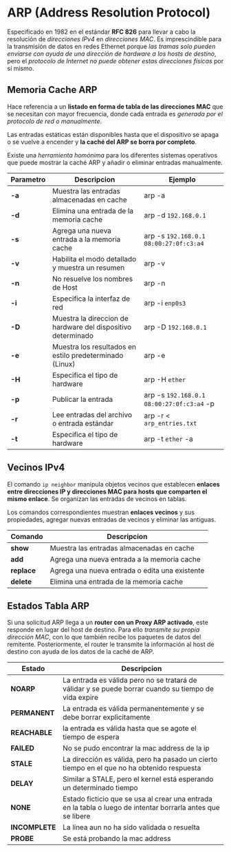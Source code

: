 # ARP (Address Resolution Protocol)

Especificado en 1982 en el estándar __RFC 826__ para llevar a cabo la resolución de _direcciones IPv4_ en _direcciones MAC_. Es imprescindible para la transmisión de datos en redes Ethernet porque _las tramas solo pueden enviarse con ayuda de una dirección de hardware a los hosts de destino_, pero el _protocolo de Internet no puede obtener estas direcciones físicas_ por sí mismo.

## Memoria Cache ARP

Hace referencia a un __listado en forma de tabla de las direcciones MAC__ que se necesitan con mayor frecuencia, donde cada entrada es _generada por el protocolo de red o manualmente_. 

Las entradas estáticas están disponibles hasta que el dispositivo se apaga o se vuelve a encender y __la caché del ARP se borra por completo__.

Existe una _herramienta homónima_ para los diferentes sistemas operativos que puede mostrar la caché ARP y añadir o eliminar entradas manualmente.

| Parametro | Descripcion | Ejemplo |
|--|--|--|
|__-a__| Muestra las entradas almacenadas en cache | arp -a |
|__-d__| Elimina una entrada de la memoria cache | arp -d `192.168.0.1` |
|__-s__| Agrega una nueva entrada a la memoria cache | arp -s `192.168.0.1` `08:00:27:0f:c3:a4` |
|__-v__| Habilita el modo detallado y muestra un resumen | arp -v |
|__-n__| No resuelve los nombres de Host | arp -n |
|__-i__| Especifica la interfaz de red | arp -i `enp0s3` |
|__-D__| Muestra la direccion de hardware del dispositivo determinado | arp -D `192.168.0.1` |
|__-e__| Muestra los resultados en estilo predeterminado (Linux) | arp -e |
|__-H__| Especifica el tipo de hardware | arp -H `ether` |
|__-p__| Publicar la entrada | arp -s `192.168.0.1` `08:00:27:0f:c3:a4` -p |
|__-r__| Lee entradas del archivo o entrada estándar | arp -r < `arp_entries.txt` |
|__-t__| Especifica el tipo de hardware | arp -t `ether` -a |

## Vecinos IPv4

El comando `ip neighbor` manipula objetos vecinos que establecen __enlaces entre direcciones IP y direcciones MAC para hosts que comparten el mismo enlace__. Se organizan las entradas de vecinos en tablas. 

Los comandos correspondientes muestran __enlaces vecinos__ y sus propiedades, agregar nuevas entradas de vecinos y eliminar las antiguas.

| Comando | Descripcion |
|--|--|
| __show__ | Muestra las entradas almacenadas en cache |
| __add__ | Agrega una nueva entrada a la memoria cache |
| __replace__ | Agrega una nueva entrada o edita una existente |
| __delete__ | Elimina una entrada de la memoria cache |

## Estados Tabla ARP

Si una solicitud ARP llega a un __router con un Proxy ARP activado__, este responde en lugar del host de destino. Para ello _transmite su propia dirección MAC_, con lo que también recibe los paquetes de datos del remitente. Posteriormente, el router le transmite la información al host de destino con ayuda de los datos de la caché de ARP.

| Estado | Descripcion |
|--|--|
|__NOARP__ | La entrada es válida pero no se tratará de válidar y se puede borrar cuando su tiempo de vida expire |
|__PERMANENT__ | La entrada es válida permanentemente y se debe borrar explìcitamente |
|__REACHABLE__ | la entrada es válida hasta que se agote el tiempo de espera |
|__FAILED__ | No se pudo encontrar la mac address de la ip |
|__STALE__ | La dirección es válida, pero ha pasado un cierto tiempo en el que no ha obtenido respuesta |
|__DELAY__ | Similar a STALE, pero el kernel está esperando un determinado tiempo |
|__NONE__ | Estado ficticio que se usa al crear una entrada en la tabla o luego de intentar borrarla antes que se libere |
|__INCOMPLETE__ | La línea aun no ha sido validada o resuelta |
|__PROBE__ | Se está probando la mac address |